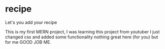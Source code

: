 # recipe
Let's you add your recipe

This is my first MERN project, I was learning this project from youtuber I just changed css and added some functionality nothing great here (for you) but for me GOOD JOB ME.
